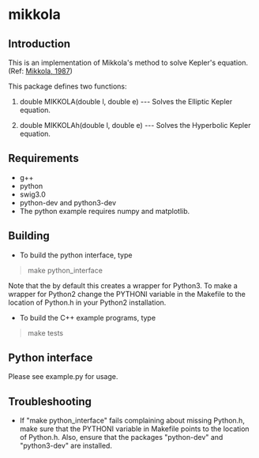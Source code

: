 # mikkola

## Introduction

This is an implementation of Mikkola's method to solve Kepler's equation.
(Ref: [Mikkola, 1987](adsabs.harvard.edu/full/1987CeMec..40..329M))

This package defines two functions:
  
1)  double MIKKOLA(double l, double e)		--- Solves the Elliptic Kepler equation.
  
2)  double MIKKOLAh(double l, double e)		--- Solves the Hyperbolic Kepler equation.

## Requirements
- g++
- python
- swig3.0
- python-dev  and  python3-dev
- The python example requires numpy and matplotlib.


## Building
- To build the python interface, type
> make python_interface

Note that the by default this creates a wrapper for Python3. 
To make a wrapper for Python2 change the PYTHONI variable in the Makefile to the location of Python.h in your Python2 installation.

- To build the C++ example programs, type
> make tests


## Python interface
Please see example.py for usage.


## Troubleshooting
- If "make python_interface" fails complaining about missing Python.h, make sure that the PYTHONI variable in Makefile points to the location of Python.h.
Also, ensure that the packages "python-dev" and "python3-dev" are installed.


